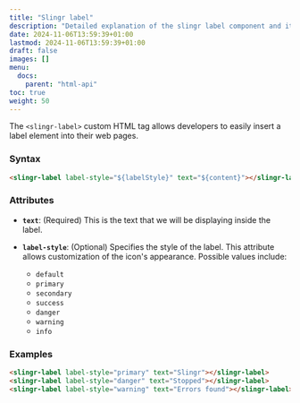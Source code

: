 ```yaml
---
title: "Slingr label"
description: "Detailed explanation of the slingr label component and it's settings."
date: 2024-11-06T13:59:39+01:00
lastmod: 2024-11-06T13:59:39+01:00
draft: false
images: []
menu:
  docs:
    parent: "html-api"
toc: true
weight: 50
---
```


The `<slingr-label>` custom HTML tag allows developers to easily insert a label element into their web pages.

### **Syntax**

```html
<slingr-label label-style="${labelStyle}" text="${content}"></slingr-label>
```

### **Attributes**

- **`text`**: (Required) This is the text that we will be displaying inside the label.
- **`label-style`**: (Optional) Specifies the style of the label. This attribute allows customization of the icon's appearance. Possible values include:

  - `default`
  - `primary`
  - `secondary`
  - `success`
  - `danger`
  - `warning`
  - `info`

### **Examples**

```html
<slingr-label label-style="primary" text="Slingr"></slingr-label>
<slingr-label label-style="danger" text="Stopped"></slingr-label>
<slingr-label label-style="warning" text="Errors found"></slingr-label>
```
